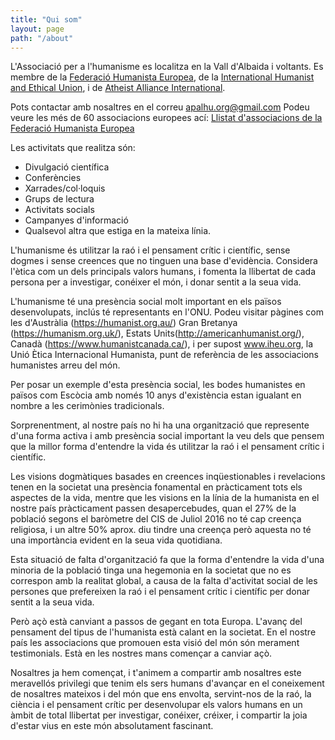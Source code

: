 ```yaml
---
title: "Qui som"
layout: page
path: "/about"
---
```



  L'Associació per a l'humanisme es localitza en la Vall d'Albaida i voltants. Es membre de la <a href="http://humanistfederation.eu" target="_blank">Federació Humanista Europea</a>, de la <a href="https://iheu.org" target="_blank">International Humanist and Ethical Union</a>, i de <a href="https://www.atheistalliance.org/" target="_blank">Atheist Alliance International</a>. 

  Pots contactar amb nosaltres en el correu apalhu.org@gmail.com
  Podeu veure les més de 60 associacions europees ací: <a href="http://humanistfederation.eu/membres.php" target="_blank">Llistat d'associacions de la Federació Humanista Europea</a>

  Les activitats que realitza són:

 - Divulgació científica
 - Conferències
 - Xarrades/col·loquis
 - Grups de lectura
 - Activitats socials
 - Campanyes d'informació
 - Qualsevol altra que estiga en la mateixa línia.

 L'humanisme és utilitzar la raó i el pensament crític i científic,
 sense dogmes i sense creences que no tinguen una base d'evidència.
 Considera l'ètica com un dels principals valors humans, i fomenta la
 llibertat de cada persona per a investigar, conéixer el món, i donar
 sentit a la seua vida.

 L'humanisme té una presència social molt important en els països
 desenvolupats, inclús té representants en l'ONU. Podeu visitar pàgines
 com les d'Austràlia (https://humanist.org.au/) Gran Bretanya (https://humanism.org.uk/), Estats Units(http://americanhumanist.org/), Canadà (https://www.humanistcanada.ca/), i per supost
 www.iheu.org, la Unió Ètica Internacional Humanista, punt de
 referència de les associacions humanistes arreu del món.

 Per posar un exemple d'esta presència social, les bodes humanistes en països com Escòcia amb
 només 10 anys d'existència estan igualant en nombre a les cerimònies
 tradicionals.

 Sorprenentment, al nostre país no hi ha una organització que
 represente d'una forma activa i amb presència social important la veu
 dels que pensem que la millor forma d'entendre la vida és utilitzar la
 raó i el pensament crític i científic.

 Les visions dogmàtiques basades en creences inqüestionables i
 revelacions tenen en la societat una presència fonamental en
 pràcticament tots els aspectes de la vida, mentre que les visions en
 la línia de la humanista en el nostre país pràcticament passen
 desapercebudes, quan el 27% de la població segons el baròmetre del CIS
 de Juliol 2016 no té cap creença religiosa, i un altre 50% aprox. diu
 tindre una creença però aquesta no té una importància evident en la
 seua vida quotidiana.

 Esta situació de falta d'organització fa que la forma d'entendre
 la vida d'una minoria de la població tinga una hegemonia en la
 societat que no es correspon amb la realitat global, a causa de la
 falta d'activitat social de les persones que prefereixen la raó i el
 pensament crític i científic per donar sentit a la seua vida.

 Però açò està canviant a passos de gegant en tota Europa. L'avanç
 del pensament del tipus de l'humanista està calant en la societat. En
 el nostre país les associacions que promouen esta visió del món són
 merament testimonials. Està en les nostres mans començar a canviar
 açò.

  Nosaltres ja hem començat, i t'animem a compartir amb nosaltres
 este meravellós privilegi que tenim els sers humans d'avançar en el
 coneixement de nosaltres mateixos i del món que ens envolta,
 servint-nos de la raó, la ciència i el pensament crític per
 desenvolupar els valors humans en un àmbit de total llibertat per
 investigar, conéixer, créixer, i compartir la joia d'estar vius en
 este món absolutament fascinant.
